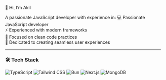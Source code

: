 👋 Hi, I’m Akil 

A passionate JavaScript developer with experience in:
💻 Passionate JavaScript developer  
⚡ Experienced with modern frameworks  
🧹 Focused on clean code practices  
🎨 Dedicated to creating seamless user experiences  

---

### 🛠️ Tech Stack  
![TypeScript](https://img.shields.io/badge/TypeScript-3178C6?logo=typescript&logoColor=white&labelColor=0F172A)
![Tailwind CSS](https://img.shields.io/badge/Tailwind_CSS-38BDF8?logo=tailwindcss&logoColor=white&labelColor=0F172A)
![Bun](https://img.shields.io/badge/Bun.js-fcd34d?logo=bun&logoColor=000000&labelColor=0F172A)
![Next.js](https://img.shields.io/badge/Next.js-000000?logo=nextdotjs&logoColor=white&labelColor=0F172A)
![MongoDB](https://img.shields.io/badge/MongoDB-47A248?logo=mongodb&logoColor=white&labelColor=0F172A)









